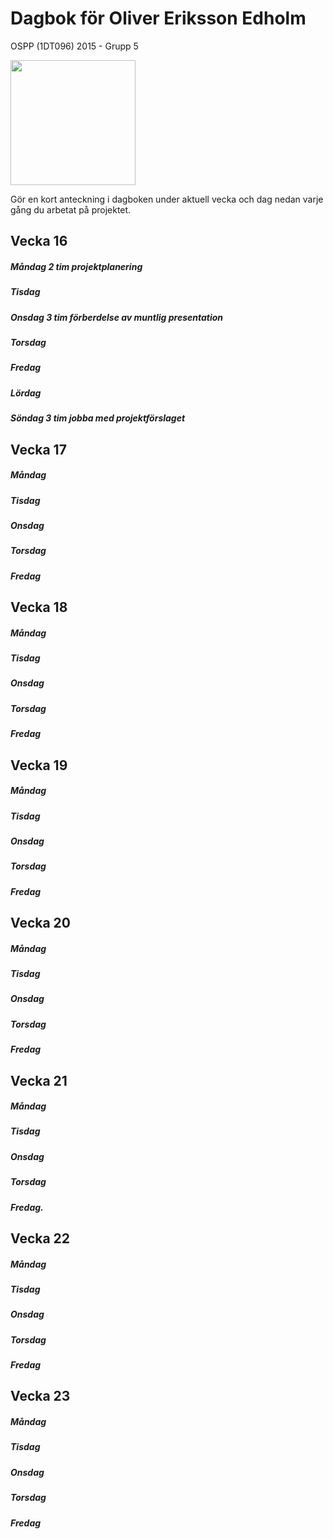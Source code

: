 # Dagbok för Oliver Eriksson Edholm

OSPP (1DT096) 2015 - Grupp 5


<img src="../images/user.png" width="200">


Gör en kort anteckning i dagboken under aktuell vecka och dag nedan
varje gång du arbetat på projektet.

## Vecka 16

##### Måndag 2 tim projektplanering

##### Tisdag 

##### Onsdag 3 tim förberdelse av muntlig presentation

##### Torsdag

##### Fredag

##### Lördag

##### Söndag 3 tim jobba med projektförslaget

## Vecka 17

##### Måndag

##### Tisdag

##### Onsdag

##### Torsdag

##### Fredag

## Vecka 18

##### Måndag

##### Tisdag

##### Onsdag

##### Torsdag

##### Fredag

## Vecka 19

##### Måndag

##### Tisdag

##### Onsdag

##### Torsdag

##### Fredag

## Vecka 20

##### Måndag

##### Tisdag

##### Onsdag

##### Torsdag

##### Fredag

## Vecka 21

##### Måndag

##### Tisdag

##### Onsdag

##### Torsdag

##### Fredag.

## Vecka 22

##### Måndag

##### Tisdag

##### Onsdag

##### Torsdag

##### Fredag

## Vecka 23

##### Måndag

##### Tisdag

##### Onsdag

##### Torsdag

##### Fredag
